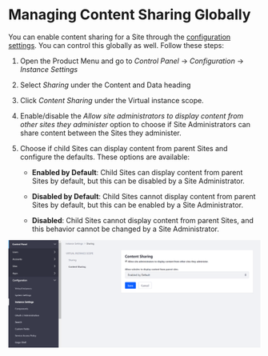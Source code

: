 # Managing Content Sharing Globally

You can enable content sharing for a Site through the [configuration settings](./advanced-site-settings.md#content-sharing). You can control this globally as well. Follow these steps:

1. Open the Product Menu and go to *Control Panel* &rarr; *Configuration* &rarr; *Instance Settings* 
1. Select *Sharing* under the Content and Data heading 
1. Click *Content Sharing* under the Virtual instance scope. 
1. Enable/disable the *Allow site administrators to display content from other sites they administer* option to choose if Site Administrators can share content between the Sites they administer.
1. Choose if child Sites can display content from parent Sites and configure the defaults. These options are available:

    * **Enabled by Default**: Child Sites can display content from parent Sites by default, but this can be disabled by a Site Administrator.

    * **Disabled by Default**: Child Sites cannot display content from parent Sites by default, but this can be enabled by a Site Administrator.

    * **Disabled**: Child Sites cannot display content from parent Sites, and this behavior cannot be changed by a Site Administrator.
    
![You can configure content sharing globally from Instance Settings.](./managing-content-sharing-globally/images/01.png)